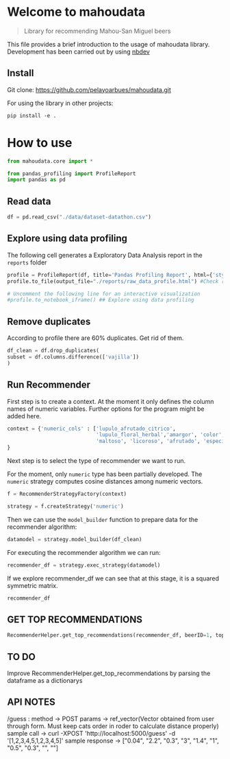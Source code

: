 # Welcome to mahoudata
> Library for recommending Mahou-San Miguel beers


This file provides a brief introduction to the usage of mahoudata library. Development has been carried out by using [nbdev](https://nbdev.fast.ai/tutorial/)

## Install

Git clone: https://github.com/pelayoarbues/mahoudata.git

For using the library in other projects:

`pip install -e .`

# How to use

```python
from mahoudata.core import *

from pandas_profiling import ProfileReport
import pandas as pd
```

## Read data

```python
df = pd.read_csv("./data/dataset-datathon.csv")
```

## Explore using data profiling

The following cell generates a Exploratory Data Analysis report in the `reports` folder

```python
profile = ProfileReport(df, title='Pandas Profiling Report', html={'style':{'full_width':True}})
profile.to_file(output_file="./reports/raw_data_profile.html") #Check reports folder

# Uncomment the following line for an interactive visualization
#profile.to_notebook_iframe() ## Explore using data profiling
```

## Remove duplicates
According to profile there are 60% duplicates. Get rid of them.


```python
df_clean = df.drop_duplicates(
subset = df.columns.difference(['vajilla'])
)
```

## Run Recommender

First step is to create a context. At the moment it only defines the column names of numeric variables. Further options for the program might be added here.

```python
context = {'numeric_cols' : ['lupulo_afrutado_citrico', 
                             'lupulo_floral_herbal','amargor', 'color', 
                             'maltoso', 'licoroso', 'afrutado', 'especias','acidez']
}
```

Next step is to select the type of recommender we want to run. 

For the moment, only `numeric` type has been partially developed. The `numeric` strategy computes cosine distances among numeric vectors.

```python
f = RecommenderStrategyFactory(context)

strategy = f.createStrategy('numeric')

```

Then we can use the `model_builder` function to prepare data for the recommender algorithm:

```python
datamodel = strategy.model_builder(df_clean)
```

For executing the recommender algorithm we can run:

```python
recommender_df = strategy.exec_strategy(datamodel)
```

If we explore recommender_df we can see that at this stage, it is a squared symmetric matrix.

```python
recommender_df
```

## GET TOP RECOMMENDATIONS

```python
RecommenderHelper.get_top_recommendations(recommender_df, beerID=1, topk=6, sort_asc=True)
```

## TO DO

Improve RecommenderHelper.get_top_recommendations by parsing the dataframe as a dictionarys

## API NOTES

/guess : 
    method -> POST
    params -> ref_vector(Vector obtained from user through form. Must keep cats order in roder to calculate distance properly)
    sample call -> curl -XPOST 'http://localhost:5000/guess' -d '[1,2,3,4,5,1,2,3,4,5]'
    sample response -> ["0.04", "2.2", "0.3", "3", "1.4", "1", "0.5", "0.3", "", ""]
    

